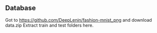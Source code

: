## Database

Got to https://github.com/DeepLenin/fashion-mnist_png and download data.zip
Extract train and test folders here.